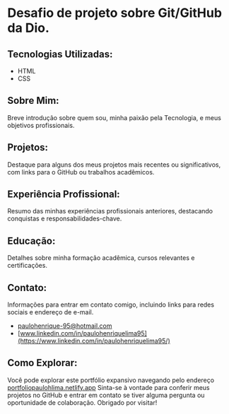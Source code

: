 # Desafio de projeto sobre Git/GitHub da Dio.
## Tecnologias Utilizadas:
- HTML
- CSS

## Sobre Mim: 
Breve introdução sobre quem sou, minha paixão pela Tecnologia, e meus objetivos profissionais.

## Projetos:
Destaque para alguns dos meus projetos mais recentes ou significativos, com links para o GitHub ou trabalhos acadêmicos.

## Experiência Profissional:
Resumo das minhas experiências profissionais anteriores, destacando conquistas e responsabilidades-chave.

## Educação:
Detalhes sobre minha formação acadêmica, cursos relevantes e certificações.

## Contato:
Informações para entrar em contato comigo, incluindo links para redes sociais e endereço de e-mail.

- paulohenrique-95@hotmail.com
- [www.linkedin.com/in/paulohenriquelima95](https://www.linkedin.com/in/paulohenriquelima95/)

## Como Explorar:
Você pode explorar este portfólio expansivo navegando pelo endereço [portfoliopaulohlima.netlify.app](https://portfoliopaulohlima.netlify.app)
Sinta-se à vontade para conferir meus projetos no GitHub e entrar em contato se tiver alguma pergunta ou oportunidade de colaboração. 
Obrigado por visitar!

